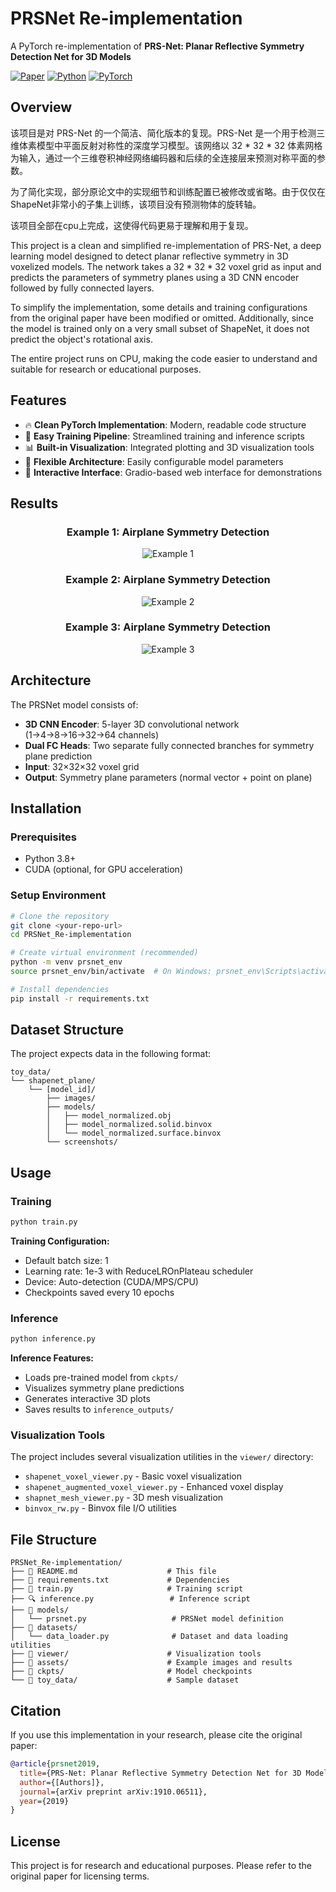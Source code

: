 # PRSNet Re-implementation

A PyTorch re-implementation of **PRS-Net: Planar Reflective Symmetry Detection Net for 3D Models**

[![Paper](https://img.shields.io/badge/Paper-arXiv-red)](https://arxiv.org/abs/1910.06511)
[![Python](https://img.shields.io/badge/Python-3.8+-blue)](https://www.python.org/)
[![PyTorch](https://img.shields.io/badge/PyTorch-2.0+-orange)](https://pytorch.org/)

## Overview


该项目是对 PRS-Net 的一个简洁、简化版本的复现。PRS-Net 是一个用于检测三维体素模型中平面反射对称性的深度学习模型。该网络以 32 * 32 * 32 体素网格为输入，通过一个三维卷积神经网络编码器和后续的全连接层来预测对称平面的参数。

为了简化实现，部分原论文中的实现细节和训练配置已被修改或省略。由于仅仅在ShapeNet非常小的子集上训练，该项目没有预测物体的旋转轴。

该项目全部在cpu上完成，这使得代码更易于理解和用于复现。


This project is a clean and simplified re-implementation of PRS-Net, a deep learning model designed to detect planar reflective symmetry in 3D voxelized models. The network takes a $32 *32 *32$ voxel grid as input and predicts the parameters of symmetry planes using a 3D CNN encoder followed by fully connected layers.

To simplify the implementation, some details and training configurations from the original paper have been modified or omitted. Additionally, since the model is trained only on a very small subset of ShapeNet, it does not predict the object's rotational axis.

The entire project runs on CPU, making the code easier to understand and suitable for research or educational purposes.

## Features

- 🔥 **Clean PyTorch Implementation**: Modern, readable code structure
- 🚀 **Easy Training Pipeline**: Streamlined training and inference scripts
- 📊 **Built-in Visualization**: Integrated plotting and 3D visualization tools
- 🎯 **Flexible Architecture**: Easily configurable model parameters
- 📱 **Interactive Interface**: Gradio-based web interface for demonstrations

## Results

<div align="center">

### Example 1: Airplane Symmetry Detection
![Example 1](assets/eg1.png)

### Example 2: Airplane Symmetry Detection
![Example 2](assets/eg2.png)

### Example 3: Airplane Symmetry Detection
![Example 3](assets/eg3.png)

</div>

## Architecture

The PRSNet model consists of:
- **3D CNN Encoder**: 5-layer 3D convolutional network (1→4→8→16→32→64 channels)
- **Dual FC Heads**: Two separate fully connected branches for symmetry plane prediction
- **Input**: 32×32×32 voxel grid
- **Output**: Symmetry plane parameters (normal vector + point on plane)

## Installation

### Prerequisites
- Python 3.8+
- CUDA (optional, for GPU acceleration)

### Setup Environment

```bash
# Clone the repository
git clone <your-repo-url>
cd PRSNet_Re-implementation

# Create virtual environment (recommended)
python -m venv prsnet_env
source prsnet_env/bin/activate  # On Windows: prsnet_env\Scripts\activate

# Install dependencies
pip install -r requirements.txt
```

## Dataset Structure

The project expects data in the following format:

```
toy_data/
└── shapenet_plane/
    └── [model_id]/
        ├── images/
        ├── models/
        │   ├── model_normalized.obj
        │   ├── model_normalized.solid.binvox
        │   └── model_normalized.surface.binvox
        └── screenshots/
```

## Usage

### Training

```bash
python train.py
```

**Training Configuration:**
- Default batch size: 1
- Learning rate: 1e-3 with ReduceLROnPlateau scheduler
- Device: Auto-detection (CUDA/MPS/CPU)
- Checkpoints saved every 10 epochs

### Inference

```bash
python inference.py
```

**Inference Features:**
- Loads pre-trained model from `ckpts/`
- Visualizes symmetry plane predictions
- Generates interactive 3D plots
- Saves results to `inference_outputs/`

### Visualization Tools

The project includes several visualization utilities in the `viewer/` directory:

- `shapenet_voxel_viewer.py` - Basic voxel visualization
- `shapenet_augmented_voxel_viewer.py` - Enhanced voxel display
- `shapnet_mesh_viewer.py` - 3D mesh visualization
- `binvox_rw.py` - Binvox file I/O utilities


## File Structure

```
PRSNet_Re-implementation/
├── 📜 README.md                    # This file
├── 🔧 requirements.txt             # Dependencies
├── 🚀 train.py                     # Training script
├── 🔍 inference.py                 # Inference script
├── 📁 models/
│   └── prsnet.py                   # PRSNet model definition
├── 📁 datasets/
│   └── data_loader.py              # Dataset and data loading utilities
├── 📁 viewer/                      # Visualization tools
├── 📁 assets/                      # Example images and results
├── 📁 ckpts/                       # Model checkpoints
└── 📁 toy_data/                    # Sample dataset
```


## Citation

If you use this implementation in your research, please cite the original paper:

```bibtex
@article{prsnet2019,
  title={PRS-Net: Planar Reflective Symmetry Detection Net for 3D Models},
  author={[Authors]},
  journal={arXiv preprint arXiv:1910.06511},
  year={2019}
}
```

## License

This project is for research and educational purposes. Please refer to the original paper for licensing terms.

